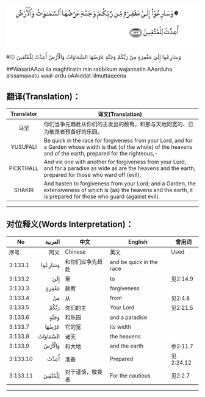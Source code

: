 ![003:133](images/003_133.gif)

#۞ وَسَارِعُوا إِلَىٰ مَغْفِرَةٍ مِنْ رَبِّكُمْ وَجَنَّةٍ عَرْضُهَا السَّمَاوَاتُ وَالْأَرْضُ أُعِدَّتْ لِلْمُتَّقِينَ 

##WasariAAoo ila maghfiratin min rabbikum wajannatin AAarduha alssamawatu waal-ardu oAAiddat lilmuttaqeena 

## 翻译(Translation)：

| Translator | 译文(Translation)                                            |
| :--------: | ------------------------------------------------------------ |
|    马坚    | 你们当争先趋赴从你们的主发出的赦宥，和那与天地同宽的、已为敬畏者预备好的乐园。 |
|  YUSUFALI  | Be quick in the race for forgiveness from your Lord, and for a Garden whose width is that (of the whole) of the heavens and of the earth, prepared for the righteous,- |
| PICKTHALL  | And vie one with another for forgiveness from your Lord, and for a paradise as wide as are the heavens and the earth, prepared for those who ward off (evil); |
|   SHAKIR   | And hasten to forgiveness from your Lord; and a Garden, the extensiveness of which is (as) the heavens and the earth, it is prepared for those who guard (against evil). |

---

## 对位释义(Words Interpretation)：

| No   | العربية | 中文    | English | 曾用词 |
| ---- | ------: | ------- | ------- | ------ |
| 序号 |    阿文 | Chinese | 英文    | Used   |
| 3:133.1  | وَسَارِعُوا  | 和你们应争先趋赴 | and be quick in the race |           |
| 3:133.2  | إِلَىٰ      | 至               | to                       | 见2:14.9  |
| 3:133.3  | مَغْفِرَةٍ    | 赦宥             | forgiveness              |           |
| 3:133.4  | مِنْ       | 从               | from                     | 见2:4.8   |
| 3:133.5  | رَبِّكُمْ     | 你们的主         | Your Lord                | 见2:21.5  |
| 3:133.6  | وَجَنَّةٍ     | 和乐园           | and a paradise           |           |
| 3:133.7  | عَرْضُهَا    | 它的宽           | its width                |           |
| 3:133.8  | السَّمَاوَاتُ | 诸天             | the heavens              |           |
| 3:133.9  | وَالْأَرْضُ   | 和大地           | and the earth            | 参2:11.7  |
| 3:133.10 | أُعِدَّتْ     | 准备             | Prepared                 | 见2:24.12 |
| 3:133.11 | لِلْمُتَّقِينَ  | 对于谨慎，敬畏者 | For the cautious         | 见2:2.7   |

---
